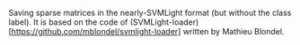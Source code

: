 Saving sparse matrices in the nearly-SVMLight format (but without the class label). 
It is based on the code of  (SVMLight-loader)[https://github.com/mblondel/svmlight-loader] written by Mathieu Blondel.
